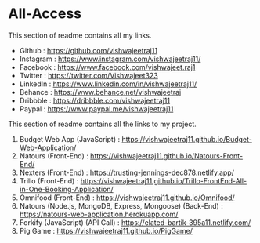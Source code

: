 # All-Access
This section of readme contains all my links.
- Github : https://github.com/vishwajeetraj11
- Instagram : https://www.instagram.com/vishwajeetraj11/
- Facebook : https://www.facebook.com/vishwajeet.raj1
- Twitter : https://twitter.com/Vishwajeet323
- LinkedIn : https://www.linkedin.com/in/vishwajeetraj11/
- Behance : https://www.behance.net/vishwajeetraj
- Dribbble : https://dribbble.com/vishwajeetraj11
- Paypal : https://www.paypal.me/vishwajeetraj11



This section of readme contains all the links to my project.

1. Budget Web App (JavaScript) : https://vishwajeetraj11.github.io/Budget-Web-Application/
2. Natours (Front-End) : https://vishwajeetraj11.github.io/Natours-Front-End/
3. Nexters (Front-End) : https://trusting-jennings-dec878.netlify.app/
4. Trillo (Front-End) : https://vishwajeetraj11.github.io/Trillo-FrontEnd-All-in-One-Booking-Application/
5. Omnifood (Front-End) : https://vishwajeetraj11.github.io/Omnifood/
6. Natours (Node.js, MongoDB, Express, Mongoose) (Back-End) : https://natours-web-application.herokuapp.com/
7. Forkify (JavaScript) (API Call) : https://elated-bartik-395a11.netlify.com/
8. Pig Game : https://vishwajeetraj11.github.io/PigGame/
